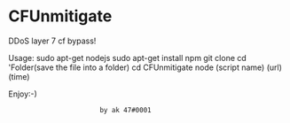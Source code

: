 # CFUnmitigate
DDoS layer 7 cf bypass!

Usage:
sudo apt-get nodejs
sudo apt-get install npm
git clone
cd 'Folder(save the file into a folder)
cd CFUnmitigate
node (script name) (url) (time)

Enjoy:-) 

                           by ak 47#0001
